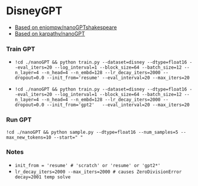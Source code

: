 # DisneyGPT

* [Based on eniompw/nanoGPTshakespeare](https://github.com/eniompw/nanoGPTshakespeare)
* [Based on karpathy/nanoGPT](https://github.com/karpathy/nanoGPT)


### Train GPT
* `!cd ./nanoGPT && python train.py --dataset=disney --dtype=float16 --eval_iters=20 --log_interval=1 --block_size=64 --batch_size=12 --n_layer=4 --n_head=4 --n_embd=128 --lr_decay_iters=2000 --dropout=0.0 --init_from='resume' --eval_interval=20 --max_iters=20`

* `!cd ./nanoGPT && python train.py --dataset=disney --dtype=float16 --eval_iters=20 --log_interval=1 --block_size=64 --batch_size=12 --n_layer=4 --n_head=4 --n_embd=128 --lr_decay_iters=2000 --dropout=0.0 --init_from='gpt2'   --eval_interval=20 --max_iters=20`

### Run GPT

`!cd ./nanoGPT && python sample.py --dtype=float16 --num_samples=5 --max_new_tokens=10 --start=" "`

### Notes
* `init_from = 'resume' # 'scratch' or 'resume' or 'gpt2*'`
* `lr_decay_iters=2000 --max_iters=2000 # causes ZeroDivisionError decay=2001 temp solve`
